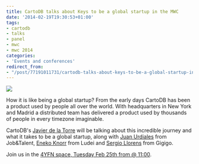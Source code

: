 ```yaml
---
title: CartoDB talks about Keys to be a global startup in the MWC
date: '2014-02-19T19:30:53+01:00'
tags:
- cartodb
- talks
- panel
- mwc
- mwc 2014
categories:
- 'Events and conferences'
redirect_from:
- "/post/77191011731/cartodb-talks-about-keys-to-be-a-global-startup-in-the/"
---
```


<img src="http://i.imgur.com/RFK0Z1S.png"/>

How it is like being a global startup? From the early days CartoDB has been a product used by people all over the world. With headquarters in New York and Madrid a distributed team has delivered a product used by thousands of people in every timezone imaginable.

CartoDB's <a href="http://www.twitter.com/jatorre">Javier de la Torre</a> will be talking about this incredible journey and what it takes to be a global startup, along with <a href="http://www.twitter.com/juanurdiales">Juan Urdiales</a> from Job&amp;Talent, <a href="http://www.twitter.com/enekoknorr">Eneko Knorr</a> from Ludei and <a href="http://www.twitter.com/coolalcoy">Sergio Llorens</a> from Gigigo.

Join us in the <a href="http://4yfn.com/en/event/138">4YFN space, Tuesday Feb 25th from @ 11:00</a>.
